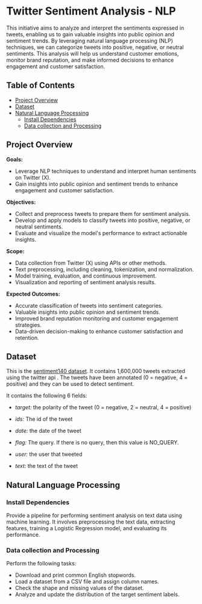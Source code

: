# Twitter Sentiment Analysis - NLP
This initiative aims to analyze and interpret the sentiments expressed in tweets, enabling us to gain valuable insights into public opinion and sentiment trends. By leveraging natural language processing (NLP) techniques, we can categorize tweets into positive, negative, or neutral sentiments. This analysis will help us understand customer emotions, monitor brand reputation, and make informed decisions to enhance engagement and customer satisfaction.

## Table of Contents
- [Project Overview](#project-overview)
- [Dataset](#dataset)
- [Natural Language Processing](#natural-language-processing)
  - [Install Dependencies](#install-dependencies)
  - [Data collection and Processing](#data-collection-and-processing)

## Project Overview
**Goals:**

- Leverage NLP techniques to understand and interpret human sentiments on Twitter (X).
- Gain insights into public opinion and sentiment trends to enhance engagement and customer satisfaction.

**Objectives:**

- Collect and preprocess tweets to prepare them for sentiment analysis.
- Develop and apply models to classify tweets into positive, negative, or neutral sentiments.
- Evaluate and visualize the model's performance to extract actionable insights.

**Scope:**

- Data collection from Twitter (X) using APIs or other methods.
- Text preprocessing, including cleaning, tokenization, and normalization.
- Model training, evaluation, and continuous improvement.
- Visualization and reporting of sentiment analysis results.

**Expected Outcomes:**

- Accurate classification of tweets into sentiment categories.
- Valuable insights into public opinion and sentiment trends.
- Improved brand reputation monitoring and customer engagement strategies.
- Data-driven decision-making to enhance customer satisfaction and retention.

## Dataset

This is the [sentiment140 dataset](https://www.kaggle.com/datasets/kazanova/sentiment140). It contains 1,600,000 tweets extracted using the twitter api . The tweets have been annotated (0 = negative, 4 = positive) and they can be used to detect sentiment.

It contains the following 6 fields:

- *target:* the polarity of the tweet (0 = negative, 2 = neutral, 4 = positive)

- *ids:* The id of the tweet

- *date:* the date of the tweet

- *flag:* The query. If there is no query, then this value is NO_QUERY.

- *user:* the user that tweeted

- *text:* the text of the tweet

## Natural Language Processing
### Install Dependencies
Provide a pipeline for performing sentiment analysis on text data using machine learning. It involves preprocessing the text data, extracting features, training a Logistic Regression model, and evaluating its performance.
### Data collection and Processing
Perform the following tasks:

- Download and print common English stopwords.
- Load a dataset from a CSV file and assign column names.
- Check the shape and missing values of the dataset.
- Analyze and update the distribution of the target sentiment labels.
